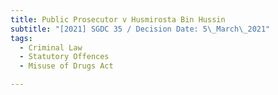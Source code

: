 ```yaml
---
title: Public Prosecutor v Husmirosta Bin Hussin
subtitle: "[2021] SGDC 35 / Decision Date: 5\_March\_2021"
tags:
  - Criminal Law
  - Statutory Offences
  - Misuse of Drugs Act

---
```

